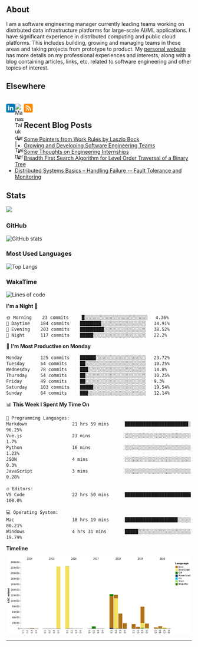 ## About

I am a software engineering manager currently leading teams working on distrbuted data infrastructure platforms for large-scale AI/ML applications. I have significant experience in distributed computing and public cloud platforms. This includes building, growing and managing teams in these areas and taking projects from prototype to product. My [personal website](https://manastalukdar.github.io/) has more details on my professional experiences and interests, along with a blog containing articles, links, etc. related to software engineering and other topics of interest.

## Elsewhere

</br>

<a href="https://www.linkedin.com/in/manastalukdar" target="_blank">
  <img align="left" alt="Manas Talukdar | Linkedin" width="24px" src="https://raw.githubusercontent.com/edent/SuperTinyIcons/master/images/svg/linkedin.svg" />
</a>
<a href="https://www.twitter.com/manastalukdar" target="_blank">
  <img align="left" alt="Manas Talukdar | Twitter" width="24px" src="https://github.com/TheDudeThatCode/TheDudeThatCode/blob/master/Assets/Twitter.svg" />
</a>
<a href="https://manastalukdar.github.io/" target="_blank">
  <img align="left" alt="Manas Talukdar | Website" width="24px" src="https://github.com/edent/SuperTinyIcons/blob/master/images/svg/rss.svg" />
</a>

</br>

## Recent Blog Posts

<!-- BLOG:START -->
- [Some Pointers from Work Rules by Laszlo Bock](https://manastalukdar.github.io/blog/2020/01/25/work-rules-laszlo-bock-pointers/)
- [Growing and Developing Software Engineering Teams](https://manastalukdar.github.io/blog/2019/09/19/growing-developing-software-engineering-teams/)
- [Some Thoughts on Engineering Internships](https://manastalukdar.github.io/blog/2019/09/04/some-thoughts-on-engineering-internships/)
- [Breadth First Search Algorithm for Level Order Traversal of a Binary Tree](https://manastalukdar.github.io/blog/2019/08/29/breadth-first-search-binary-tree-level-order-traversal/)
- [Distributed Systems Basics – Handling Failure -- Fault Tolerance and Monitoring](https://manastalukdar.github.io/blog/2019/08/19/katemats-distributed-systems-fault-tolerance-monitoring/)
<!-- BLOG:END -->

## Stats

![](https://komarev.com/ghpvc/?username=manastalukdar)

### GitHub

![GitHub stats](https://github-readme-stats.vercel.app/api?username=manastalukdar&show_icons=true&hide_border=true&hide_rank=true&hide_title=true&icon_color=79ff97&text_color=cecac3&bg_color=4d4b4b)

### Most Used Languages

![Top Langs](https://github-readme-stats.vercel.app/api/top-langs/?username=manastalukdar&layout=compact&hide_border=true&hide_title=true&icon_color=79ff97&text_color=cecac3&bg_color=4d4b4b)

### WakaTime

<!--START_SECTION:waka-->
![Lines of code](https://img.shields.io/badge/From%20Hello%20World%20I%27ve%20Written-3.6%20million%20lines%20of%20code-blue)

**I'm a Night 🦉** 

```text
🌞 Morning    23 commits     █░░░░░░░░░░░░░░░░░░░░░░░░   4.36% 
🌆 Daytime    184 commits    ████████░░░░░░░░░░░░░░░░░   34.91% 
🌃 Evening    203 commits    █████████░░░░░░░░░░░░░░░░   38.52% 
🌙 Night      117 commits    █████░░░░░░░░░░░░░░░░░░░░   22.2%

```
📅 **I'm Most Productive on Monday** 

```text
Monday       125 commits    ██████░░░░░░░░░░░░░░░░░░░   23.72% 
Tuesday      54 commits     ██░░░░░░░░░░░░░░░░░░░░░░░   10.25% 
Wednesday    78 commits     ███░░░░░░░░░░░░░░░░░░░░░░   14.8% 
Thursday     54 commits     ██░░░░░░░░░░░░░░░░░░░░░░░   10.25% 
Friday       49 commits     ██░░░░░░░░░░░░░░░░░░░░░░░   9.3% 
Saturday     103 commits    █████░░░░░░░░░░░░░░░░░░░░   19.54% 
Sunday       64 commits     ███░░░░░░░░░░░░░░░░░░░░░░   12.14%

```


📊 **This Week I Spent My Time On** 

```text
💬 Programming Languages: 
Markdown                 21 hrs 59 mins      ████████████████████████░   96.25% 
Vue.js                   23 mins             ░░░░░░░░░░░░░░░░░░░░░░░░░   1.7% 
Python                   16 mins             ░░░░░░░░░░░░░░░░░░░░░░░░░   1.22% 
JSON                     4 mins              ░░░░░░░░░░░░░░░░░░░░░░░░░   0.3% 
JavaScript               3 mins              ░░░░░░░░░░░░░░░░░░░░░░░░░   0.28%

🔥 Editors: 
VS Code                  22 hrs 50 mins      █████████████████████████   100.0%

💻 Operating System: 
Mac                      18 hrs 19 mins      ████████████████████░░░░░   80.21% 
Windows                  4 hrs 31 mins       █████░░░░░░░░░░░░░░░░░░░░   19.79%

```

**Timeline**

![Chart not found](https://github.com/manastalukdar/manastalukdar/blob/master/charts/bar_graph.png) 


<!--END_SECTION:waka-->

---

<!--

**manastalukdar/manastalukdar** is a ✨ _special_ ✨ repository because its `README.md` (this file) appears on your GitHub profile.

Here are some ideas to get you started:

- 🔭 I’m currently working on ...
- 🌱 I’m currently learning ...
- 👯 I’m looking to collaborate on ...
- 🤔 I’m looking for help with ...
- 💬 Ask me about ...
- 📫 How to reach me: ...
- 😄 Pronouns: ...
- ⚡ Fun fact: ...
-->
